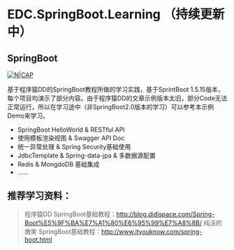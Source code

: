 # EDC.SpringBoot.Learning （持续更新中）

## SpringBoot
[![N|CAP](https://timgsa.baidu.com/timg?image&quality=80&size=b9999_10000&sec=1533559580218&di=d1fee9686b335ccf0d0a2d6bb60a5825&imgtype=jpg&src=http%3A%2F%2Fimg0.imgtn.bdimg.com%2Fit%2Fu%3D2980153490%2C3468667175%26fm%3D214%26gp%3D0.jpg)](https://start.spring.io/)

基于程序猿DD的SpringBoot教程所做的学习实践，基于SprintBoot 1.5.15版本，每个项目均演示了部分内容。由于程序猿DD的文章示例版本太旧，部分Code无法正常运行，所以在学习途中（非SpringBoot2.0版本的学习）可以参考本示例Demo来学习。

  - SpringBoot HelloWorld & RESTful API
  - 使用模板渲染视图 & Swagger API Doc
  - 统一异常处理 & Spring Security基础使用
  - JdbcTemplate & Spring-data-jpa & 多数据源配置
  - Redis & MongdoDB 基础集成
  - ......

## 推荐学习资料：
> 程序猿DD SpringBoot基础教程：http://blog.didispace.com/Spring-Boot%E5%9F%BA%E7%A1%80%E6%95%99%E7%A8%8B/
> 纯洁的微笑 SpringBoot基础教程：http://www.ityouknow.com/spring-boot.html
